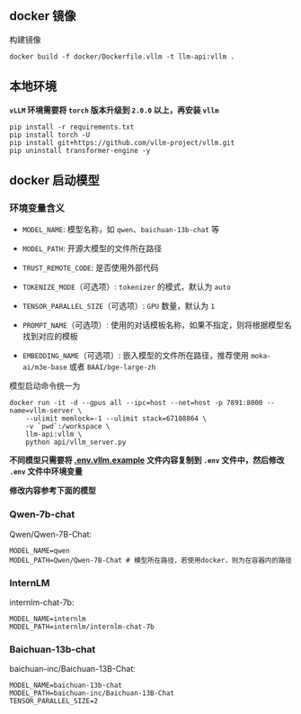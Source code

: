 ## docker 镜像

构建镜像

```shell
docker build -f docker/Dockerfile.vllm -t llm-api:vllm .
```

## 本地环境

**`vLLM` 环境需要将 `torch` 版本升级到 `2.0.0` 以上，再安装 `vllm`**

```shell
pip install -r requirements.txt
pip install torch -U
pip install git+https://github.com/vllm-project/vllm.git
pip uninstall transformer-engine -y
```

## docker 启动模型

### 环境变量含义

+ `MODEL_NAME`: 模型名称，如 `qwen`、`baichuan-13b-chat` 等


+ `MODEL_PATH`: 开源大模型的文件所在路径


+ `TRUST_REMOTE_CODE`: 是否使用外部代码


+ `TOKENIZE_MODE`（可选项）: `tokenizer` 的模式，默认为 `auto`


+ `TENSOR_PARALLEL_SIZE`（可选项）: `GPU` 数量，默认为 `1`


+ `PROMPT_NAME`（可选项）: 使用的对话模板名称，如果不指定，则将根据模型名找到对应的模板


+ `EMBEDDING_NAME`（可选项）: 嵌入模型的文件所在路径，推荐使用 `moka-ai/m3e-base` 或者 `BAAI/bge-large-zh`

模型启动命令统一为

```shell
docker run -it -d --gpus all --ipc=host --net=host -p 7891:8000 --name=vllm-server \
    --ulimit memlock=-1 --ulimit stack=67108864 \
    -v `pwd`:/workspace \
    llm-api:vllm \
    python api/vllm_server.py
```

**不同模型只需要将 [.env.vllm.example](../.env.vllm.example) 文件内容复制到 `.env` 文件中，然后修改 `.env` 文件中环境变量**

**修改内容参考下面的模型**


### Qwen-7b-chat

Qwen/Qwen-7B-Chat:


```shell
MODEL_NAME=qwen
MODEL_PATH=Qwen/Qwen-7B-Chat # 模型所在路径，若使用docker，则为在容器内的路径
```

### InternLM

internlm-chat-7b:

```shell
MODEL_NAME=internlm
MODEL_PATH=internlm/internlm-chat-7b
```

### Baichuan-13b-chat

baichuan-inc/Baichuan-13B-Chat:

```shell
MODEL_NAME=baichuan-13b-chat
MODEL_PATH=baichuan-inc/Baichuan-13B-Chat
TENSOR_PARALLEL_SIZE=2
```